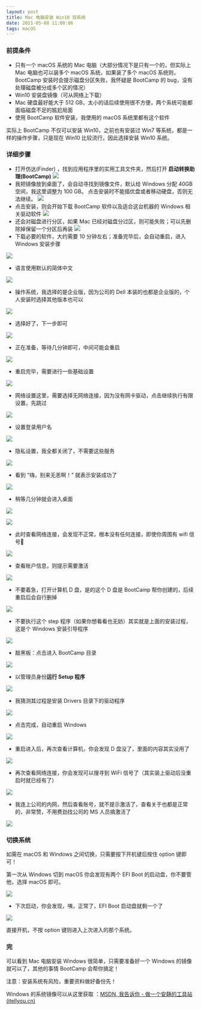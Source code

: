 ```yaml
---
layout: post
title: Mac 电脑安装 Win10 双系统
date: 2021-05-08 11:00:06
tags: macOS
---
```


### 前提条件

- 只有一个 macOS 系统的 Mac 电脑（大部分情况下是只有一个的，但实际上 Mac 电脑也可以装多个 macOS 系统，如果装了多个 macOS 系统则，BootCamp 安装时会提示磁盘分区失败，我怀疑是 BootCamp 的 bug，没有处理磁盘被分成多个区的情况）
- Win10 安装盘镜像（可从网络上下载）
- Mac 硬盘最好能大于 512 GB，太小的话后续使用很不方便，两个系统可能都面临磁盘不足的尴尬局面
- 使用 BootCamp 软件安装，我使用的 macOS 系统里都有这个软件

实际上 BootCamp 不仅可以安装 Win10，之前也有安装过 Win7 等系统，都是一样的操作步骤，只是现在 Win10 比较流行，因此选择安装 Win10 系统。

<!--more-->

### 详细步骤

- 打开仿达(Finder) ，找到应用程序里的实用工具文件夹，然后打开 **启动转换助理(BootCamp)** 
![](/images/202105/bootcamp-win10/1.jpg)
- 我把镜像放到桌面了，会自动寻找到镜像文件，默认给 Windows 分配 40GB 空间，我这里调整为 100 GB。
点击安装时不能插优盘或者移动硬盘，否则无法继续。
![](/images/202105/bootcamp-win10/2.jpg)
- 点击安装，则会开始下载 BootCamp 软件以及适合这台机器的 Windows 相关驱动软件
![](/images/202105/bootcamp-win10/3.jpg)
- 还会对磁盘进行分区，如果 Mac 已经对磁盘分过区，则可能失败；可以先删除掉保留一个分区后再装
![](/images/202105/bootcamp-win10/4.jpg)
- 下载必要的软件，大约需要 10 分钟左右；准备完毕后，会自动重启，进入 Windows 安装步骤

![](/images/202105/bootcamp-win10/5.jpg)

- 语言使用默认的简体中文

![](/images/202105/bootcamp-win10/6.jpg)

- 操作系统，我选择的是企业版，因为公司的 Dell 本装的也都是企业版的，个人安装时选择其他版本也可以

![](/images/202105/bootcamp-win10/7.jpg)

- 选择好了，下一步即可

![](/images/202105/bootcamp-win10/8.jpg)

- 正在准备，等待几分钟即可，中间可能会重启

![](/images/202105/bootcamp-win10/9.jpg)

- 重启完毕，需要进行一些基础设置

![](/images/202105/bootcamp-win10/10.jpg)

- 网络设置这里，需要选择无网络连接，因为没有网卡驱动，点击继续执行有限设置，先跳过

![](/images/202105/bootcamp-win10/11.jpg)

- 设置登录用户名

![](/images/202105/bootcamp-win10/12.jpg)

- 隐私设置，我全都关闭了，不需要这些服务

![](/images/202105/bootcamp-win10/13.jpg)

- 看到  “嗨，别来无恙啊！” 就表示安装成功了

![](/images/202105/bootcamp-win10/14.jpg)

- 稍等几分钟就会进入桌面

![](/images/202105/bootcamp-win10/15.jpg)

![](/images/202105/bootcamp-win10/16.jpg)

- 此时查看网络连接，会发现不正常，根本没有任何连接，即使你周围有 wifi 信号📶

![](/images/202105/bootcamp-win10/17.jpg)

- 查看账户信息，则提示需要激活

![](/images/202105/bootcamp-win10/18.jpg)

- 不要着急，打开计算机 D 盘，是的这个 D 盘是 BootCamp 帮你创建的，后续重启后会自行删掉

![](/images/202105/bootcamp-win10/19.jpg)

- 不要执行这个 step 程序（如果你想看看也无妨）其实就是上面的安装过程，这是个 Windows 安装引导程序

![](/images/202105/bootcamp-win10/20.jpg)

- 敲黑板：点击进入 BootCamp 目录

![](/images/202105/bootcamp-win10/21.jpg)

- 以管理员身份**运行 Setup 程序**

![](/images/202105/bootcamp-win10/22.jpg)

- 我猜测其过程是安装 Drivers 目录下的驱动程序

![](/images/202105/bootcamp-win10/23.jpg)

- 点击完成，自动重启 Windows

![](/images/202105/bootcamp-win10/24.jpg)

- 重启进入后，再次查看计算机，你会发现 D 盘没了，里面的内容其实没用了

![](/images/202105/bootcamp-win10/25.jpg)

- 再次查看网络连接，你会发现可以搜寻到 WiFi 信号了（其实装上驱动后没重启时就已经有了）

![](/images/202105/bootcamp-win10/26.jpg)

- 我连上公司的内网，然后查看账号，就不提示激活了，查看关于也都是正常的，非常赞，不用费劲找公司的 MS 人员搞激活了

![](/images/202105/bootcamp-win10/27.jpg)

### 切换系统

如需在 macOS 和 Windows 之间切换，只需要按下开机键后按住 option 键即可！

第一次从 Windows 切到 macOS 你会发现有两个 EFI Boot 的启动盘，你不要管他，选择 macOS 即可。

![](/images/202105/bootcamp-win10/28.jpg)

- 下次启动，你会发现，咦，正常了，EFI Boot 启动盘就剩一个了

![](/images/202105/bootcamp-win10/29.jpg)

直接开机，不按 option 键则进入上次进入的那个系统。

### 完

可以看到 Mac 电脑安装 Windows 很简单，只需要准备好一个 Windows 的镜像就可以了，其他的事情 BootCamp 会帮你搞定！

注意：安装系统有风险，重要资料做好备份先！

Windows 的系统镜像可以从这里获取 ：[MSDN, 我告诉你 - 做一个安静的工具站 (itellyou.cn)](https://msdn.itellyou.cn/)

